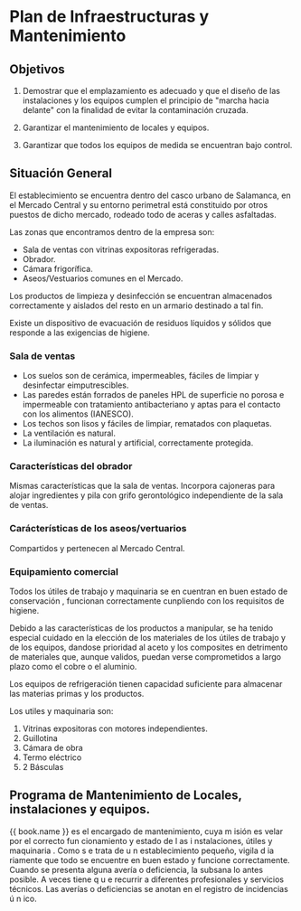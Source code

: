 # Plan de Infraestructuras y Mantenimiento

## Objetivos
1. Demostrar que el emplazamiento es adecuado y que el diseño de las instalaciones y los equipos cumplen el principio de "marcha hacia delante" con la finalidad de evitar la contaminación cruzada.

2. Garantizar el mantenimiento de locales y equipos.
3. Garantizar que todos los equipos de medida se encuentran bajo control.
 
## Situación General
El establecimiento se encuentra dentro del casco urbano de Salamanca, en el Mercado Central y su entorno perimetral está constituido por otros puestos de dicho mercado, rodeado todo de aceras y calles asfaltadas.

Las zonas que encontramos dentro de la empresa son:

* Sala de ventas con vitrinas expositoras refrigeradas.
* Obrador.
* Cámara frigorífica.
* Aseos/Vestuarios comunes en el Mercado.

Los productos de limpieza y desinfección se encuentran almacenados correctamente y aislados del resto en un armario destinado a tal fin.

Existe un dispositivo de evacuación de residuos líquidos y sólidos que responde a las exigencias de higiene.

### Sala de ventas
* Los suelos son de cerámica, impermeables, fáciles de limpiar y desinfectar eimputrescibles.
* Las paredes están forrados de paneles HPL de superficie no porosa e impermeable con tratamiento antibacteriano y aptas para el contacto con los alimentos (IANESCO).
* Los techos son lisos y fáciles de limpiar, rematados con plaquetas.
* La ventilación es natural.
* La iluminación es natural y artificial, correctamente protegida.

### Características del obrador
Mismas características que la sala de ventas. Incorpora cajoneras para alojar ingredientes y pila con grifo gerontológico independiente de la sala de ventas.

### Carácterísticas de los aseos/vertuarios
Compartidos y pertenecen al Mercado Central.

### Equipamiento comercial
Todos los útiles de trabajo y maquinaria se en cuentran en buen estado de conservación , funcionan correctamente cunpliendo con los requisitos de
higiene.

Debido a las características de los productos a manipular, se ha tenido especial cuidado en la elección de los materiales de los útiles de trabajo y de los equipos, dandose prioridad al aceto y los composites en detrimento de materiales que, aunque validos, puedan verse comprometidos a largo plazo como el cobre o el aluminio.

Los equipos de refrigeración tienen capacidad suficiente para almacenar las materias primas y los productos.

Los utiles y maquinaria son:

1. Vitrinas expositoras con motores independientes.
2. Guillotina
3. Cámara de obra
4. Termo eléctrico
5. 2 Básculas

## Programa de Mantenimiento de Locales, instalaciones y equipos.
{{ book.name }} es el encargado de mantenimiento, cuya m isión es velar
por el correcto fun cionamiento y estado de l as i nstalaciones, útiles y maquinaria .
Como s e trata de u n establecimiento pequeño, vigila d ia riamente que todo se
encuentre en buen estado y funcione correctamente. Cuando se presenta alguna
avería o deficiencia, la subsana lo antes posible. A veces tiene q u e recurrir a
diferentes profesionales y servicios técnicos.
Las averías o deficiencias se anotan en el registro de incidencias ú n ico. 


